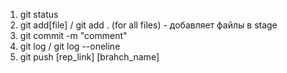 1. git status
2. git add[file] / git add . (for all files) - добавляет файлы в stage
3. git commit -m "comment"
4. git log / git log --oneline
5. git push [rep_link] [brahch_name]